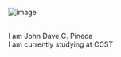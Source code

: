 ![image](https://github.com/DAvee0/Gr12_Code/assets/159901187/38ce282e-afcc-4144-becd-ba23f2f49217)

<br>I am John Dave C. Pineda
<br>I am currently studying at CCST
